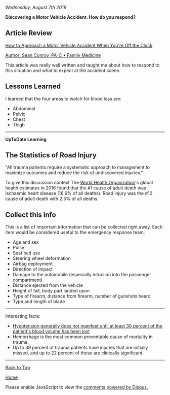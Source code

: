 <i> Wednesday, August 7th 2019 </i>

<b> Discovering a Motor Vehicle Accident. How do you respond? </b>

## Article Review

<a href="https://opmed.doximity.com/articles/how-to-approach-a-motor-vehicle-accident-when-you-re-off-the-clock">How to Approach a Motor Vehicle Accident When You're Off the Clock </a>

<a href="https://www.amazon.com/Sean-Conroy/e/B01BQSQNIM?ref=sr_ntt_srch_lnk_1&qid=1565195208&sr=8-1"> Author: Sean Conroy, PA-C • Family Medicine </a>

This article was really well written and taught me about how to respond to this situation and what to expect at the accident scene.

## Lessons Learned

I learned that the four areas to watch for blood loss are:
- Abdominal
- Pelvic
- Chest
- Thigh

* * *
<b> UpToDate Learning</b>
## The Statistics of Road Injury
"All trauma patients require a systematic approach to management to maximize outcomes and reduce the risk of undiscovered injuries."

To give this discussion context The <a href="https://www.who.int/healthinfo/global_burden_disease/estimates/en/">World Health Organization</a>'s global health estimates in 2016 found that the #1 cause of adult death was Ischaemic heart disease (16.6% of all deaths). Road injury was the #10 cause of adult death with 2.5% of all deaths.
## Collect this info
This is a list of Important information that can be collected right away. Each item would be considered useful to the emergency response team. 
- Age and sex
- Pulse
- Seat belt use
- Steering wheel deformation
- Airbag deployment
- Direction of impact
- Damage to the automobile (especially intrusion into the passenger compartment)
- Distance ejected from the vehicle
- Height of fall, body part landed upon
- Type of firearm, distance from firearm, number of gunshots heard
- Type and length of blade

* * *

Interesting facts:
- <a href="https://www.ncbi.nlm.nih.gov/pubmed?term=18248707">Hypotension generally does not manifest until at least 30 percent of the patient's blood volume has been lost </a>
- Hemorrhage is the most common preventable cause of mortality in trauma.
- Up to 39 percent of trauma patients have injuries that are initially missed, and up to 22 percent of these are clinically significant. 

* * *
<a href="https://shea08.github.io/MVA">Back to Top</a>

[Home](./)

<div id="disqus_thread"></div>
<script>

/**
*  RECOMMENDED CONFIGURATION VARIABLES: EDIT AND UNCOMMENT THE SECTION BELOW TO INSERT DYNAMIC VALUES FROM YOUR PLATFORM OR CMS.
*  LEARN WHY DEFINING THESE VARIABLES IS IMPORTANT: https://disqus.com/admin/universalcode/#configuration-variables*/
/*
var disqus_config = function () {
this.page.url = "https://shea08.github.io/MVA";  // Replace PAGE_URL with your page's canonical URL variable
this.page.identifier = "/MVA/"; // Replace PAGE_IDENTIFIER with your page's unique identifier variable
};
*/
(function() { // DON'T EDIT BELOW THIS LINE
var d = document, s = d.createElement('script');
s.src = 'https://shea08.disqus.com/embed.js';
s.setAttribute('data-timestamp', +new Date());
(d.head || d.body).appendChild(s);
})();
</script>
<noscript>Please enable JavaScript to view the <a href="https://disqus.com/?ref_noscript">comments powered by Disqus.</a></noscript>
                            

 
